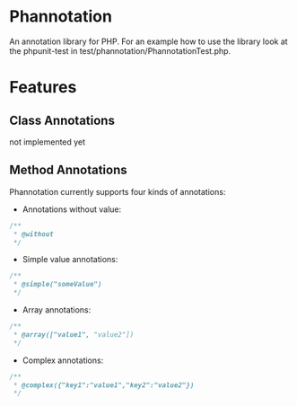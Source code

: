 # Phannotation #

An annotation library for PHP.
For an example how to use the library look at the phpunit-test in test/phannotation/PhannotationTest.php.

# Features #

## Class Annotations ##

not implemented yet

## Method Annotations ##

Phannotation currently supports four kinds of annotations:

* Annotations without value:

```php
/**
 * @without
 */
```

* Simple value annotations:

```php
/**
 * @simple("someValue")
 */
```

* Array annotations:

```php
/**
 * @array(["value1", "value2"])
 */
```

* Complex annotations:

```php
/**
 * @complex({"key1":"value1","key2":"value2"})
 */
```
